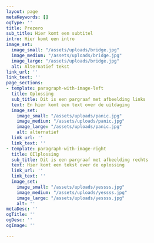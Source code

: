 ```yaml
---
layout: page
metaKeywords: []
ogType: ''
title: Prezero
sub_title: Hier komt een subtitel
intro: Hier komt een intro
image_set:
  image_small: "/assets/uploads/bridge.jpg"
  image_medium: "/assets/uploads/bridge.jpg"
  image_large: "/assets/uploads/bridge.jpg"
  alt: Alternatief tekst
link_url: ''
link_text: ''
page_sections:
- template: paragraph-with-image-left
  title: Oplossing
  sub_title: Dit is een pargraaf met afbeelding links
  text: En hier komt een text over de uitdaging
  image_set:
    image_small: "/assets/uploads/panic.jpg"
    image_medium: "/assets/uploads/panic.jpg"
    image_large: "/assets/uploads/panic.jpg"
    alt: alternatief
  link_url: ''
  link_text: ''
- template: paragraph-with-image-right
  title: OIlplossing
  sub_title: Dit is een pargraaf met afbeelding rechts
  text: Hier komt een tekst over de oplossing
  link_url: ''
  link_text: ''
  image_set:
    image_small: "/assets/uploads/yessss.jpg"
    image_medium: "/assets/uploads/yessss.jpg"
    image_large: "/assets/uploads/yessss.jpg"
    alt: ''
metaDesc: ''
ogTitle: ''
ogDesc: ''
ogImage: ''

---
```


